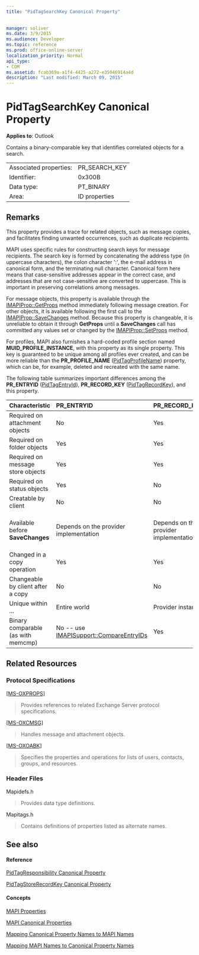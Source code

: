 ```yaml
---
title: "PidTagSearchKey Canonical Property"
 
 
manager: soliver
ms.date: 3/9/2015
ms.audience: Developer
ms.topic: reference
ms.prod: office-online-server
localization_priority: Normal
api_type:
- COM
ms.assetid: fcab369a-a1f4-4425-a272-e35046914a4d
description: "Last modified: March 09, 2015"
---
```


# PidTagSearchKey Canonical Property

  
  
**Applies to**: Outlook 
  
Contains a binary-comparable key that identifies correlated objects for a search.
  
|||
|:-----|:-----|
|Associated properties:  <br/> |PR_SEARCH_KEY  <br/> |
|Identifier:  <br/> |0x300B  <br/> |
|Data type:  <br/> |PT_BINARY  <br/> |
|Area:  <br/> |ID properties  <br/> |
   
## Remarks

This property provides a trace for related objects, such as message copies, and facilitates finding unwanted occurrences, such as duplicate recipients.
  
MAPI uses specific rules for constructing search keys for message recipients. The search key is formed by concatenating the address type (in uppercase characters), the colon character ':', the e-mail address in canonical form, and the terminating null character. Canonical form here means that case-sensitive addresses appear in the correct case, and addresses that are not case-sensitive are converted to uppercase. This is important in preserving correlations among messages.
  
For message objects, this property is available through the [IMAPIProp::GetProps](imapiprop-getprops.md) method immediately following message creation. For other objects, it is available following the first call to the [IMAPIProp::SaveChanges](imapiprop-savechanges.md) method. Because this property is changeable, it is unreliable to obtain it through **GetProps** until a **SaveChanges** call has committed any values set or changed by the [IMAPIProp::SetProps](imapiprop-setprops.md) method. 
  
For profiles, MAPI also furnishes a hard-coded profile section named **MUID_PROFILE_INSTANCE**, with this property as its single property. This key is guaranteed to be unique among all profiles ever created, and can be more reliable than the **PR_PROFILE_NAME** ([PidTagProfileName](pidtagprofilename-canonical-property.md)) property, which can be, for example, deleted and recreated with the same name.
  
The following table summarizes important differences among the **PR_ENTRYID** ([PidTagEntryId](pidtagentryid-canonical-property.md)), **PR_RECORD_KEY** ([PidTagRecordKey](pidtagrecordkey-canonical-property.md)), and this property.
  
|**Characteristic**|****PR_ENTRYID****|****PR_RECORD_KEY****|****PR_SEARCH_KEY****|
|:-----|:-----|:-----|:-----|
|Required on attachment objects  <br/> |No  <br/> |Yes  <br/> |No  <br/> |
|Required on folder objects  <br/> |Yes  <br/> |Yes  <br/> |No  <br/> |
|Required on message store objects  <br/> |Yes  <br/> |Yes  <br/> |No  <br/> |
|Required on status objects  <br/> |Yes  <br/> |No  <br/> |No  <br/> |
|Creatable by client  <br/> |No  <br/> |No  <br/> |Yes  <br/> |
|Available before **SaveChanges** <br/> |Depends on the provider implementation  <br/> |Depends on the provider implementation  <br/> |For messages, Yes. For others, It depends on the provider implementation.  <br/> |
|Changed in a copy operation  <br/> |Yes  <br/> |Yes  <br/> |No  <br/> |
|Changeable by client after a copy  <br/> |No  <br/> |No  <br/> |Yes  <br/> |
|Unique within ...  <br/> |Entire world  <br/> |Provider instance  <br/> |Entire world  <br/> |
|Binary comparable (as with memcmp)  <br/> |No -- use [IMAPISupport::CompareEntryIDs](imapisupport-compareentryids.md) <br/> |Yes  <br/> |Yes  <br/> |
   
## Related Resources

### Protocol Specifications

[[MS-OXPROPS]](http://msdn.microsoft.com/library/f6ab1613-aefe-447d-a49c-18217230b148%28Office.15%29.aspx)
  
> Provides references to related Exchange Server protocol specifications.
    
[[MS-OXCMSG]](http://msdn.microsoft.com/library/7fd7ec40-deec-4c06-9493-1bc06b349682%28Office.15%29.aspx)
  
> Handles message and attachment objects.
    
[[MS-OXOABK]](http://msdn.microsoft.com/library/f4cf9b4c-9232-4506-9e71-2270de217614%28Office.15%29.aspx)
  
> Specifies the properties and operations for lists of users, contacts, groups, and resources.
    
### Header Files

Mapidefs.h
  
> Provides data type definitions.
    
Mapitags.h
  
> Contains definitions of properties listed as alternate names.
    
## See also

#### Reference

[PidTagResponsibility Canonical Property](pidtagresponsibility-canonical-property.md)
  
[PidTagStoreRecordKey Canonical Property](pidtagstorerecordkey-canonical-property.md)
#### Concepts

[MAPI Properties](mapi-properties.md)
  
[MAPI Canonical Properties](mapi-canonical-properties.md)
  
[Mapping Canonical Property Names to MAPI Names](mapping-canonical-property-names-to-mapi-names.md)
  
[Mapping MAPI Names to Canonical Property Names](mapping-mapi-names-to-canonical-property-names.md)

